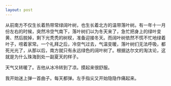 ```yaml
---
layout: post
---
```

从前南方不仅生长着热带常绿阔叶树，也生长着北方的温带落叶树。有一年十一月份左右的时候，突然冷空气南下，落叶树们以为冬天来了，急忙把身上的绿叶变黄、然后脱掉，剩下光秃秃的树杈，准备迎接冬天。而阔叶树依然不慌不忙地绿着叶子，唠着家常。一个礼拜之后，冷空气过去，气温变暖，落叶树们无法呼吸，都死光光了，从那以后，南方就只有永远绿色的阔叶树了。根据达尔文的淘汰论，这就是为什么珠海到处一副夏天的样子。

天气又转暖了。吉他从冰冷转到了凉。摸起来很舒服。

我开始迷上弹一首曲子。每天都弹。左手指尖又开始隐隐作痛起来。
